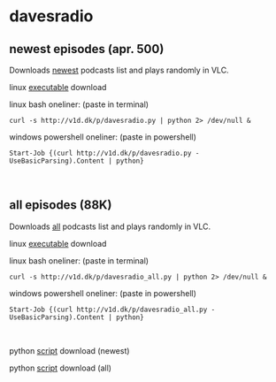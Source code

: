 # davesradio

## newest episodes (apr. 500)

Downloads [newest](https://raw.githubusercontent.com/taext/powercasts/master/newest.txt) podcasts list and plays randomly in VLC.

linux [executable](http://v1d.dk/linux/http://v1d.dk/linux/davesradio) download

linux bash oneliner: (paste in terminal)

    curl -s http://v1d.dk/p/davesradio.py | python 2> /dev/null &

windows powershell oneliner: (paste in powershell)

    Start-Job {(curl http://v1d.dk/p/davesradio.py -UseBasicParsing).Content | python}

<br>

## all episodes (88K)

Downloads [all](https://raw.githubusercontent.com/taext/powercasts/master/podcasts_opml.txt) podcasts list and plays randomly in VLC.

linux [executable](http://v1d.dk/linux/davesradio_all) download

linux bash oneliner: (paste in terminal)

    curl -s http://v1d.dk/p/davesradio_all.py | python 2> /dev/null &

windows powershell oneliner: (paste in powershell)

    Start-Job {(curl http://v1d.dk/p/davesradio_all.py -UseBasicParsing).Content | python}

<br>

python [script](v1d.dk/p/davesradio.py) download (newest)

python [script](v1d.dk/p/davesradio.py_all) download (all)